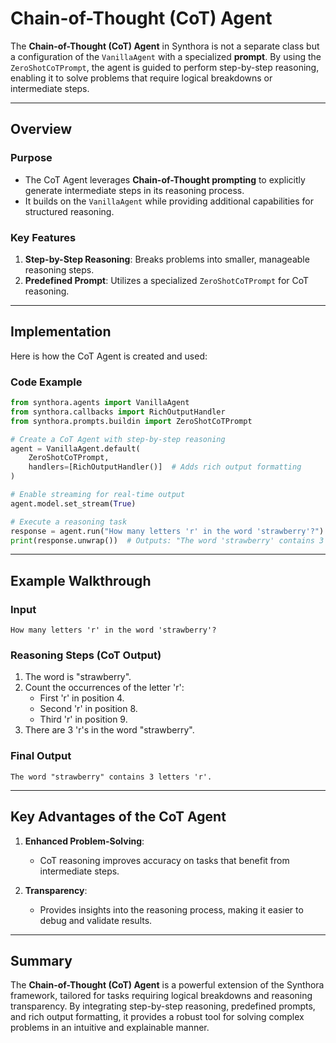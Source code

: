 <!-- LICENSE HEADER MANAGED BY add-license-header

Copyright 2024-2025 Syntropix

Licensed under the Apache License, Version 2.0 (the "License");
you may not use this file except in compliance with the License.
You may obtain a copy of the License at

    http://www.apache.org/licenses/LICENSE-2.0

Unless required by applicable law or agreed to in writing, software
distributed under the License is distributed on an "AS IS" BASIS,
WITHOUT WARRANTIES OR CONDITIONS OF ANY KIND, either express or implied.
See the License for the specific language governing permissions and
limitations under the License.
-->

# Chain-of-Thought (CoT) Agent

The **Chain-of-Thought (CoT) Agent** in Synthora is not a separate class but a configuration of the `VanillaAgent` with a specialized **prompt**. By using the `ZeroShotCoTPrompt`, the agent is guided to perform step-by-step reasoning, enabling it to solve problems that require logical breakdowns or intermediate steps.

---

## Overview

### Purpose
- The CoT Agent leverages **Chain-of-Thought prompting** to explicitly generate intermediate steps in its reasoning process.
- It builds on the `VanillaAgent` while providing additional capabilities for structured reasoning.

### Key Features
1. **Step-by-Step Reasoning**: Breaks problems into smaller, manageable reasoning steps.
2. **Predefined Prompt**: Utilizes a specialized `ZeroShotCoTPrompt` for CoT reasoning.

---

## Implementation

Here is how the CoT Agent is created and used:

### Code Example

```python
from synthora.agents import VanillaAgent
from synthora.callbacks import RichOutputHandler
from synthora.prompts.buildin import ZeroShotCoTPrompt

# Create a CoT Agent with step-by-step reasoning
agent = VanillaAgent.default(
    ZeroShotCoTPrompt,
    handlers=[RichOutputHandler()]  # Adds rich output formatting
)

# Enable streaming for real-time output
agent.model.set_stream(True)

# Execute a reasoning task
response = agent.run("How many letters 'r' in the word 'strawberry'?")
print(response.unwrap())  # Outputs: "The word 'strawberry' contains 3 letters 'r'."
```

---

## Example Walkthrough

### Input
```plaintext
How many letters 'r' in the word 'strawberry'?
```

### Reasoning Steps (CoT Output)
1. The word is "strawberry".
2. Count the occurrences of the letter 'r':
   - First 'r' in position 4.
   - Second 'r' in position 8.
   - Third 'r' in position 9.
3. There are 3 'r's in the word "strawberry".

### Final Output
```plaintext
The word "strawberry" contains 3 letters 'r'.
```

---

## Key Advantages of the CoT Agent

1. **Enhanced Problem-Solving**:
   - CoT reasoning improves accuracy on tasks that benefit from intermediate steps.

2. **Transparency**:
   - Provides insights into the reasoning process, making it easier to debug and validate results.

---

## Summary

The **Chain-of-Thought (CoT) Agent** is a powerful extension of the Synthora framework, tailored for tasks requiring logical breakdowns and reasoning transparency. By integrating step-by-step reasoning, predefined prompts, and rich output formatting, it provides a robust tool for solving complex problems in an intuitive and explainable manner.
